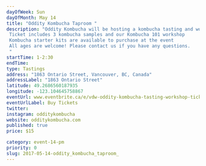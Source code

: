 ```yaml
---
dayOfWeek: Sun
dayOfMonth: May 14
title: "Oddity Kombucha Taproom "
description: "Oddity Kombucha will be hosting a kombucha tasting and workshop during Vancouver Design Week! Come be the first to preview of our kombucha bar, opening early summer, and sample our variety of kombucha flavors. We will also be guiding you through the process of making kombucha and the ingredient that makes it so delicious. Kombucha starter kits are available at the event so you can make your own kombucha at home! Ticket includes 3 kombucha samples and our Kombucha 101 workshop Kombucha starter kits are available to purchase at the event All ages are welcome! Please contact us if you have any questions.  "
startTime: 1-2:30
endTime: 
type: Tastings
address: "1863 Ontario Street, Vancouver, BC, Canada"
addressLabel: "1863 Ontario Street"
latitude: 49.2686560187935
longitude: -123.104645758867
eventUrl: www.eventbrite.ca/e/vdw-oddity-kombucha-tasting-workshop-tickets-34089094399
eventUrlLabel: Buy Tickets
twitter: 
instagram: odditykombucha
website: odditykombucha.com
published: true
price: $15

category: event-14-pm
priority: 0
slug: 2017-05-14-oddity_kombucha_taproom_
---
```

